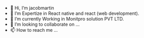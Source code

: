 - 👋 Hi, I’m jacobmartin
- 👀 I’m Expertize in React native and react (web development).
- 🌱 I’m currently Working in Monitpro solution PVT LTD.
- 💞️ I’m looking to collaborate on ...
- 📫 How to reach me ...

<!---
jacobmartin2004/jacobmartin2004 is a ✨ special ✨ repository because its `README.md` (this file) appears on your GitHub profile.
You can click the Preview link to take a look at your changes.
--->
